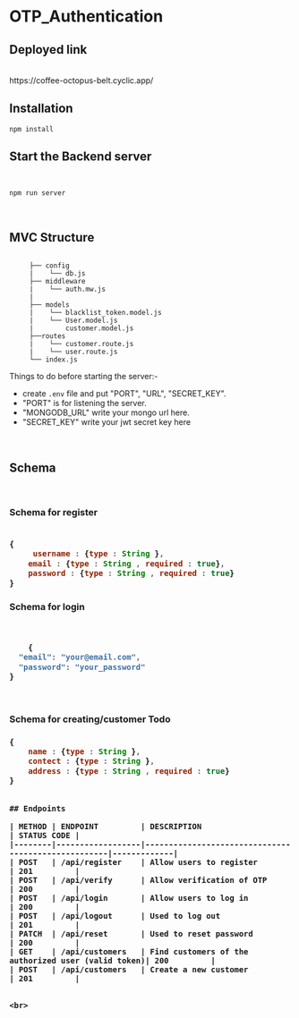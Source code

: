 # OTP_Authentication



## Deployed link

<br>
https://coffee-octopus-belt.cyclic.app/
<br>

## Installation

```
npm install
```

## Start the Backend server 

```


npm run server
```


<br>

##  MVC Structure

```

     ├── config
     |    └── db.js
     ├── middleware
     |    └── auth.mw.js
     |    
     ├── models
     |    └── blacklist_token.model.js
     |    └── User.model.js
     |        customer.model.js
     ├──routes
     |    └── customer.route.js
     |    └── user.route.js
     └── index.js
```
Things to do before starting the server:- 

-  create `.env` file and put "PORT", "URL", "SECRET_KEY".
- "PORT" is for listening the server.
- "MONGODB_URL" write your mongo url here.
- "SECRET_KEY" write your jwt secret key here

<br>

## Schema 

<br>

<h3><strong>Schema for register </strong><h3>

```js

{
     username : {type : String },
    email : {type : String , required : true},
    password : {type : String , required : true}
}

```

<h3><strong>Schema for login</strong><h3>

```js


    {
  "email": "your@email.com",
  "password": "your_password"
}

  

```


<h3><strong>Schema for creating/customer  Todo</strong><h3>

```js
{
    name : {type : String },
    contect : {type : String },
    address : {type : String , required : true}
}

```



```

## Endpoints

| METHOD | ENDPOINT         | DESCRIPTION                                        | STATUS CODE |
|--------|------------------|----------------------------------------------------|-------------|
| POST   | /api/register    | Allow users to register                            | 201         |
| POST   | /api/verify      | Allow verification of OTP                          | 200         |
| POST   | /api/login       | Allow users to log in                              | 200         |
| POST   | /api/logout      | Used to log out                                    | 201         |
| PATCH  | /api/reset       | Used to reset password                             | 200         |
| GET    | /api/customers   | Find customers of the authorized user (valid token)| 200         |
| POST   | /api/customers   | Create a new customer                              | 201         |


<br>


